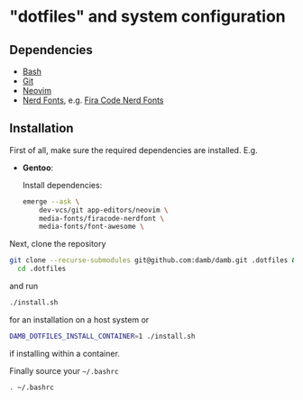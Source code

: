 # "dotfiles" and system configuration

## Dependencies

- [Bash](https://www.gnu.org/software/bash/)
- [Git](https://git-scm.com/)
- [Neovim](https://neovim.io/)
- [Nerd Fonts](https://www.nerdfonts.com/), e.g. [Fira Code
  Nerd Fonts](https://github.com/ryanoasis/nerd-fonts/tree/master/patched-fonts/FiraCode)

## Installation

First of all, make sure the required dependencies are installed. E.g.

- **Gentoo**:

    Install dependencies:

    ```sh
    emerge --ask \
        dev-vcs/git app-editors/neovim \
        media-fonts/firacode-nerdfont \
        media-fonts/font-awesome \
    ```


Next, clone the repository

```sh
git clone --recurse-submodules git@github.com:damb/damb.git .dotfiles && \
  cd .dotfiles
```

and run

```sh
./install.sh
```

for an installation on a host system or 

```sh
DAMB_DOTFILES_INSTALL_CONTAINER=1 ./install.sh
```

if installing within a container.

Finally source your `~/.bashrc`

```sh
. ~/.bashrc
```
